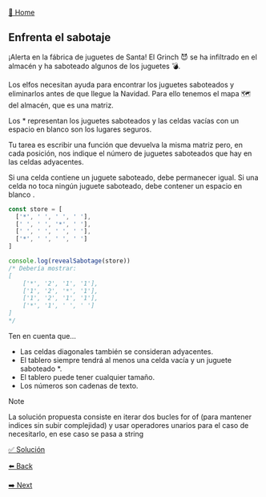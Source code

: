 [🏡 Home](https://github.com/jcuencagento/JCG-adventJS)

## Enfrenta el sabotaje

¡Alerta en la fábrica de juguetes de Santa! El Grinch 😈 se ha infiltrado en el almacén y ha saboteado algunos de los juguetes 💣.

Los elfos necesitan ayuda para encontrar los juguetes saboteados y eliminarlos antes de que llegue la Navidad. 
Para ello tenemos el mapa 🗺️ del almacén, que es una matriz.

Los * representan los juguetes saboteados y las celdas vacías con un espacio en blanco son los lugares seguros.

Tu tarea es escribir una función que devuelva la misma matriz pero, en cada posición, nos indique el número de juguetes saboteados que hay en las celdas adyacentes.

Si una celda contiene un juguete saboteado, debe permanecer igual. Si una celda no toca ningún juguete saboteado, debe contener un espacio en blanco .

```javascript
const store = [
  ['*', ' ', ' ', ' '],
  [' ', ' ', '*', ' '],
  [' ', ' ', ' ', ' '],
  ['*', ' ', ' ', ' ']
]

console.log(revealSabotage(store))
/* Debería mostrar:
[
    ['*', '2', '1', '1'],
    ['1', '2', '*', '1'],
    ['1', '2', '1', '1'],
    ['*', '1', ' ', ' ']
]
*/
```

Ten en cuenta que…

- Las celdas diagonales también se consideran adyacentes.
- El tablero siempre tendrá al menos una celda vacía y un juguete saboteado *.
- El tablero puede tener cualquier tamaño.
- Los números son cadenas de texto.


> [!NOTE]
> La solución propuesta consiste en iterar dos bucles for of (para mantener indices sin subir complejidad)
> y usar operadores unarios para el caso de necesitarlo, en ese caso se pasa a string


[✅ Solución](https://github.com/jcuencagento/JCG-adventJS/blob/master/challenges/december_19.js)


[⬅️ Back](https://github.com/jcuencagento/JCG-adventJS/blob/master/challenges/december_18.md)


[➡️ Next](https://github.com/jcuencagento/JCG-adventJS/blob/master/challenges/december_20.md)
